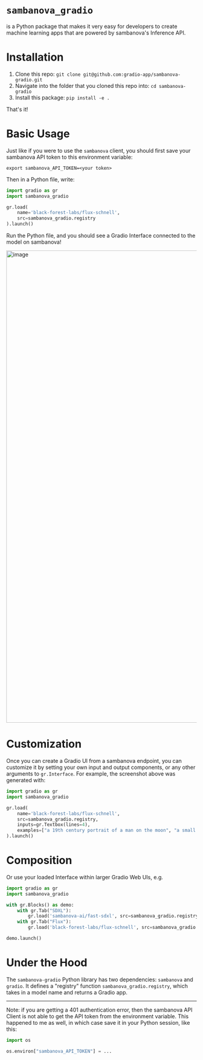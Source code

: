 # `sambanova_gradio`

is a Python package that makes it very easy for developers to create machine learning apps that are powered by sambanova's Inference API.

# Installation

1. Clone this repo: `git clone git@github.com:gradio-app/sambanova-gradio.git`
2. Navigate into the folder that you cloned this repo into: `cd sambanova-gradio`
3. Install this package: `pip install -e .`

<!-- ```bash
pip install sambanova-gradio
``` -->

That's it! 

# Basic Usage

Just like if you were to use the `sambanova` client, you should first save your sambanova API token to this environment variable:

```
export sambanova_API_TOKEN=<your token>
```

Then in a Python file, write:

```python
import gradio as gr
import sambanova_gradio

gr.load(
    name='black-forest-labs/flux-schnell',
    src=sambanova_gradio.registry
).launch()
```

Run the Python file, and you should see a Gradio Interface connected to the model on sambanova!

<img width="1246" alt="image" src="https://github.com/user-attachments/assets/2c975cbd-965f-4967-9468-d791aabfc9aa">


# Customization 

Once you can create a Gradio UI from a sambanova endpoint, you can customize it by setting your own input and output components, or any other arguments to `gr.Interface`. For example, the screenshot above was generated with:

```py
import gradio as gr
import sambanova_gradio

gr.load(
    name='black-forest-labs/flux-schnell',
    src=sambanova_gradio.registry,
    inputs=gr.Textbox(lines=4),
    examples=["a 19th century portrait of a man on the moon", "a small cartoon mouse eating an ice cream cone"],
).launch()
```


# Composition

Or use your loaded Interface within larger Gradio Web UIs, e.g.

```python
import gradio as gr
import sambanova_gradio

with gr.Blocks() as demo:
    with gr.Tab("SDXL"):
        gr.load('sambanova-ai/fast-sdxl', src=sambanova_gradio.registry)
    with gr.Tab("Flux"):
        gr.load('black-forest-labs/flux-schnell', src=sambanova_gradio.registry)

demo.launch()
```

# Under the Hood

The `sambanova-gradio` Python library has two dependencies: `sambanova` and `gradio`. It defines a "registry" function `sambanova_gradio.registry`, which takes in a model name and returns a Gradio app.

-------

Note: if you are getting a 401 authentication error, then the sambanova API Client is not able to get the API token from the environment variable. This happened to me as well, in which case save it in your Python session, like this:

```py
import os

os.environ["sambanova_API_TOKEN"] = ...
```
